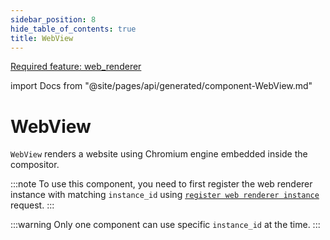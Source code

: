 ```yaml
---
sidebar_position: 8
hide_table_of_contents: true
title: WebView
---
```


[<span class="badge badge--info">Required feature: web_renderer</span>](../../deployment/overview.md#web-renderer-support)

import Docs from "@site/pages/api/generated/component-WebView.md"

# WebView

`WebView` renders a website using Chromium engine embedded inside the compositor.

:::note
To use this component, you need to first register the web renderer instance with matching `instance_id` using [`register web renderer instance`](../routes#register-web-renderer-instance) request.
:::

:::warning
Only one component can use specific `instance_id` at the time.
:::

<Docs />
